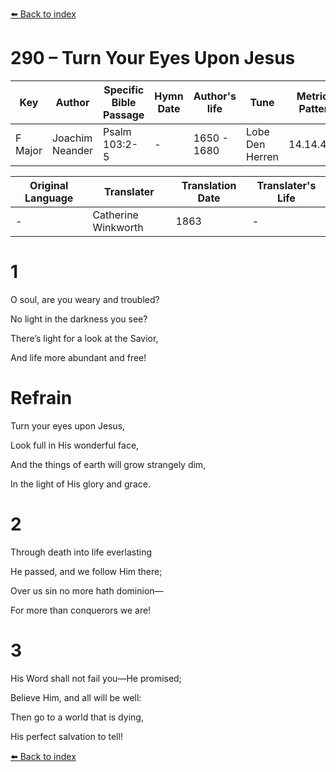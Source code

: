 [⬅️ Back to index](../README.md)

# 290 – Turn Your Eyes Upon Jesus

Key | Author   | Specific Bible Passage     |Hymn Date |Author's life |Tune |Metrical Pattern   |Composer/Source                                                                                        
-- | --------- | ---------------------------|----------|--------------|-----|-------------------|-------------   
F Major  | Joachim Neander      | Psalm 103:2-5 | -  | 1650 - 1680 | Lobe Den Herren | 14.14.4.7.8 | Chorale Book for England, 1863 

Original Language | Translater | Translation Date   | Translater's Life     
----------------- | --------- | --------------------|-------------   
\-  | Catherine Winkworth      | 1863 | -  | 1827 - 1878 



# 1

O soul, are you weary and troubled?

No light in the darkness you see?

There’s light for a look at the Savior,

And life more abundant and free!



# Refrain

Turn your eyes upon Jesus,

Look full in His wonderful face,

And the things of earth will grow strangely dim,

In the light of His glory and grace.



# 2

Through death into life everlasting

He passed, and we follow Him there;

Over us sin no more hath dominion—

For more than conquerors we are!



# 3

His Word shall not fail you—He promised;

Believe Him, and all will be well:

Then go to a world that is dying,

His perfect salvation to tell!

[⬅️ Back to index](../README.md)
